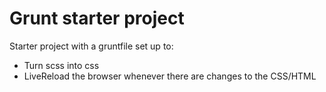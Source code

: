 # Grunt starter project

Starter project with a gruntfile set up to:

- Turn scss into css
- LiveReload the browser whenever there are changes to the CSS/HTML
